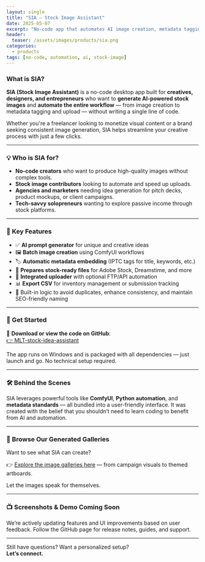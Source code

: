 ```yaml
---
layout: single
title: "SIA – Stock Image Assistant"
date: 2025-05-07
excerpt: "No-code app that automates AI image creation, metadata tagging, and uploads to stock sites."
header:
  teaser: /assets/images/products/sia.png
categories:
  - products
tags: [no-code, automation, ai, stock-image]
---
```


### What is SIA?

**SIA (Stock Image Assistant)** is a no-code desktop app built for **creatives, designers, and entrepreneurs** who want to **generate AI-powered stock images** and **automate the entire workflow** — from image creation to metadata tagging and upload — without writing a single line of code.

Whether you're a freelancer looking to monetize visual content or a brand seeking consistent image generation, SIA helps streamline your creative process with just a few clicks.

---

### 💡 Who is SIA for?

- **No-code creators** who want to produce high-quality images without complex tools.
- **Stock image contributors** looking to automate and speed up uploads.
- **Agencies and marketers** needing idea generation for pitch decks, product mockups, or client campaigns.
- **Tech-savvy solopreneurs** wanting to explore passive income through stock platforms.

---

### 🔧 Key Features

- ✅ **AI prompt generator** for unique and creative ideas  
- 🖼️ **Batch image creation** using ComfyUI workflows  
- 🏷️ **Automatic metadata embedding** (IPTC tags for title, keywords, etc.)  
- 📁 **Prepares stock-ready files** for Adobe Stock, Dreamstime, and more  
- 🔄 **Integrated uploader** with optional FTP/API automation  
- 📊 **Export CSV** for inventory management or submission tracking  
- 🧠 Built-in logic to avoid duplicates, enhance consistency, and maintain SEO-friendly naming  

---

### 🚀 Get Started

🔗 **Download or view the code on GitHub**:  
[👉 MLT-stock-idea-assistant](https://github.com/MLT-solutions/MLT-stock-idea-assistant)

The app runs on Windows and is packaged with all dependencies — just launch and go. No technical setup required.

---

### 🛠️ Behind the Scenes

SIA leverages powerful tools like **ComfyUI**, **Python automation**, and **metadata standards** — all bundled into a user-friendly interface. It was created with the belief that you shouldn’t need to learn coding to benefit from AI and automation.

---

### 📸 Browse Our Generated Galleries

Want to see what SIA can create?

👉 [Explore the image galleries here](https://mattlifetech.github.io/categories/#gallery) — from campaign visuals to themed artboards.

Let the images speak for themselves.

---

### 📺 Screenshots & Demo Coming Soon

We’re actively updating features and UI improvements based on user feedback. Follow the GitHub page for release notes, guides, and support.

---

Still have questions? Want a personalized setup?  
**Let’s connect.**

